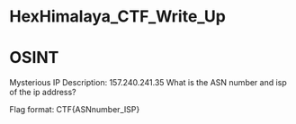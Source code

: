 # HexHimalaya_CTF_Write_Up




# OSINT
Mysterious IP
Description:
157.240.241.35
What is the ASN number and isp of the ip address?

Flag format: CTF{ASNnumber_ISP}
